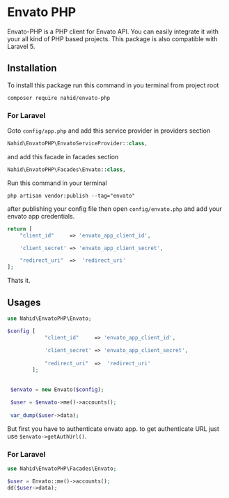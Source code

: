 # Envato PHP

Envato-PHP is a PHP client for Envato API. You can easily integrate it with your all kind of PHP based projects. This package is also compatible with Laravel 5. 

## Installation

To install this package run this command in you terminal from project root

```shell
composer require nahid/envato-php
```

### For Laravel
Goto `config/app.php` and add this service provider in providers section

```php
Nahid\EnvatoPHP\EnvatoServiceProvider::class,
```

and add this facade in facades section

```php
Nahid\EnvatoPHP\Facades\Envato::class,
```

Run this command in your terminal

```shell
php artisan vendor:publish --tag="envato"
```

after publishing your config file then open `config/envato.php` and add your envato app credentials.

```php
return [
    "client_id"     => 'envato_app_client_id',

    'client_secret' => 'envato_app_client_secret',

    "redirect_uri"  =>  'redirect_uri'
];
```

Thats it.


## Usages

```php
use Nahid\EnvatoPHP\Envato;

$config [
            "client_id"     => 'envato_app_client_id',
        
            'client_secret' => 'envato_app_client_secret',
        
            "redirect_uri"  =>  'redirect_uri'
        ];
        
 
 $envato = new Envato($config);
 
 $user = $envato->me()->accounts();
 
 var_dump($user->data);
 ```
 
 But first you have to authenticate envato app. to get authenticate URL just use `$envato->getAuthUrl()`.
 
 ### For Laravel
 
 ```php
 use Nahid\EnvatoPHP\Facades\Envato;
 
 $user = Envato::me()->accounts();
 dd($user->data);
 ```
 
 
 


